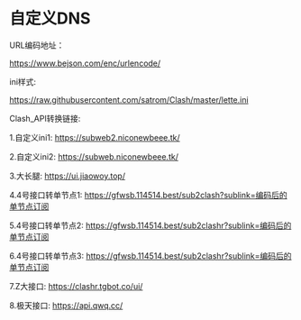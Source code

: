# 自定义DNS


URL编码地址：

https://www.bejson.com/enc/urlencode/

ini样式: 

https://raw.githubusercontent.com/satrom/Clash/master/lette.ini



Clash_API转换链接:

1.自定义ini1: https://subweb2.niconewbeee.tk/

2.自定义ini2: https://subweb.niconewbeee.tk/

3.大长腿: https://ui.jiaowoy.top/

4.4号接口转单节点1: https://gfwsb.114514.best/sub2clash?sublink=编码后的单节点订阅

5.4号接口转单节点2: https://gfwsb.114514.best/sub2clashr?sublink=编码后的单节点订阅

6.4号接口转单节点3: https://gfwsb.114514.best/sub2clashr?sublink=编码后的单节点订阅 

7.Z大接口: https://clashr.tgbot.co/ui/

8.极天接口: https://api.qwq.cc/
